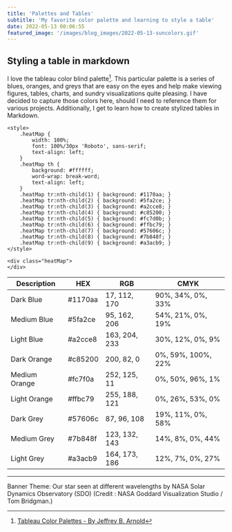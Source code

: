 ```yaml
---
title: 'Palettes and Tables'
subtitle: 'My favorite color palette and learning to style a table'
date: 2022-05-13 00:06:55
featured_image: '/images/blog_images/2022-05-13-suncolors.gif'
---
```


## Styling a table in markdown

I love the tableau color blind palette[^1]. This particular palette is a series of blues, oranges, and greys that are easy on the eyes and help make viewing figures, tables, charts, and sundry visualizations quite pleasing. I have decided to capture those colors here, should I need to reference them for various projects. Additionally, I get to learn how to create stylized tables in Markdown. 

```
<style>
    .heatMap {
        width: 100%;
        font: 100%/30px 'Roboto', sans-serif;
        text-align: left;
    }
    .heatMap th {
        background: #ffffff;
        word-wrap: break-word;
        text-align: left;
    }
    .heatMap tr:nth-child(1) { background: #1170aa; }
    .heatMap tr:nth-child(2) { background: #5fa2ce; }
    .heatMap tr:nth-child(3) { background: #a2cce8; }
    .heatMap tr:nth-child(4) { background: #c85200; }
    .heatMap tr:nth-child(5) { background: #fc7d0b; }
    .heatMap tr:nth-child(6) { background: #ffbc79; }
    .heatMap tr:nth-child(7) { background: #57606c; }
    .heatMap tr:nth-child(8) { background: #7b848f; }
    .heatMap tr:nth-child(9) { background: #a3acb9; }
</style>

<div class="heatMap">
</div>

```

| Description   | HEX     | RGB             | CMYK               | 
|---------------|---------|-----------------| -------------------|
| Dark Blue     | #1170aa | 17, 112, 170    | 90%, 34%, 0%, 33%  |
| Medium Blue   | #5fa2ce | 95, 162, 206    | 54%, 21%, 0%, 19%  |
| Light Blue    | #a2cce8 | 163, 204, 233   |30%, 12%, 0%, 9%    |
| Dark Orange   | #c85200 | 200, 82, 0      | 0%, 59%, 100%, 22% |
| Medium Orange | #fc7f0a | 252, 125, 11    | 0%, 50%, 96%, 1%   |
| Light Orange  | #ffbc79 | 255, 188, 121   | 0%, 26%, 53%, 0%   |
| Dark Grey     | #57606c | 87, 96, 108     | 19%, 11%, 0%, 58%  |
| Medium Grey   | #7b848f | 123, 132, 143   | 14%, 8%, 0%, 44%   |
| Light Grey    | #a3acb9 | 164, 173, 186   | 12%, 7%, 0%, 27%   |



[^1]:[Tableau Color Palettes - By Jeffrey B. Arnold](https://jrnold.github.io/ggthemes/reference/tableau_color_pal.html)

---

Banner Theme: Our star seen at different wavelengths by NASA Solar Dynamics Observatory (SDO) (Credit : NASA Goddard Visualization Studio / Tom Bridgman.)
